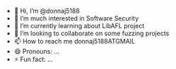 - 👋 Hi, I’m @donnaj5188
- 👀 I’m much interested in Software Security
- 🌱 I’m currently learning about LibAFL project
- 💞️ I’m looking to collaborate on some fuzzing projects
- 📫 How to reach me donnaj5188ATGMAIL
- 😄 Pronouns: ...
- ⚡ Fun fact: ...

<!---
donnaj5188/donnaj5188 is a ✨ special ✨ repository because its `README.md` (this file) appears on your GitHub profile.
You can click the Preview link to take a look at your changes.
--->
